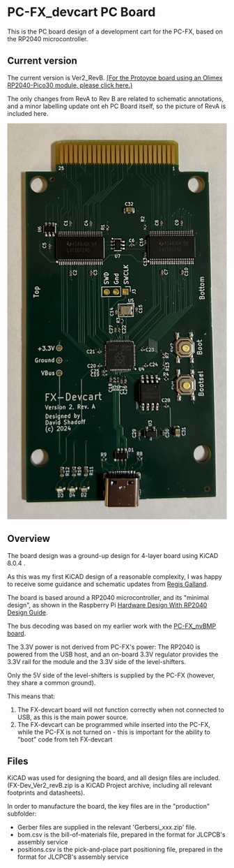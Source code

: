 # PC-FX_devcart PC Board

This is the PC board design of a development cart for the PC-FX, based on the RP2040 microcontroller.

##  Current version

The current version is Ver2_RevB.
[(For the Protoype board using an Olimex RP2040-Pico30 module, please click here.)](README_protoype.md)

The only changes from RevA to Rev B are related to schematic annotations, and a minor labelling update ont eh PC Board itself,
so the picture of RevA is included here.

![Current version](../images/devcart_ver2_reva.jpg)


## Overview

The board design was a ground-up design for 4-layer board using KiCAD 8.0.4 .

As this was my first KiCAD design of a reasonable complexity, I was happy to receive some guidance
and schematic updates from [Regis Galland](https://github.com/rgalland).

The board is based around a RP2040 microcontroller, and its "minimal design", as shown in the Raspberry Pi
[Hardware Design With RP2040 Design Guide](https://datasheets.raspberrypi.com/rp2040/hardware-design-with-rp2040.pdf).

The bus decoding was based on my earlier work with the [PC-FX_nvBMP board](https://github.com/pcfx-devel/PC-FX-NVBMP).

The 3.3V power is not derived from PC-FX's power: The RP2040 is powered from the USB host, and an on-board
3.3V regulator provides the 3.3V rail for the module and the 3.3V side of the level-shifters.

Only the 5V side of the level-shifters is supplied by the PC-FX (however, they share a common ground).

This means that:
 1) The FX-devcart board will not function correctly when not connected to USB, as this is the main power source.
 2) The FX-devcart can be programmed while inserted into the PC-FX, while the PC-FX is not turned on - this is
important for the ability to "boot" code from teh FX-devcart


## Files

KiCAD was used for designing the board, and all design files are included.
(FX-Dev_Ver2_revB.zip is a KiCAD Project archive, including all relevant footprints and datasheets).

In order to manufacture the board, the key files are in the "production" subfolder:
 - Gerber files are supplied in the relevant 'Gerbersi_xxx.zip' file.
 - bom.csv is the bill-of-materials file, prepared in the format for JLCPCB's assembly service
 - positions.csv is the pick-and-place part positioning file, prepared in the format for JLCPCB's assembly service

